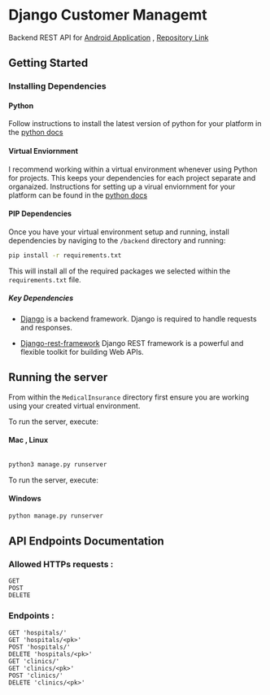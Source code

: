 # Django Customer Managemt 

Backend REST API for [Android Application](https://github.com/ImAliMoussa/MedicalCenterAndroid)  , [Repository Link](https://github.com/ImAliMoussa/MedicalCenterAndroid) 

## Getting Started  
### Installing Dependencies  
#### Python   
Follow instructions to install the latest version of python for your platform in the [python docs](https://docs.python.org/3/using/unix.html#getting-and-installing-the-latest-version-of-python)

#### Virtual Enviornment  
I recommend working within a virtual environment whenever using Python for projects. This keeps your dependencies for each project separate and organaized. Instructions for setting up a virual enviornment for your platform can be found in the [python docs](https://packaging.python.org/guides/installing-using-pip-and-virtual-environments/)

#### PIP Dependencies  
Once you have your virtual environment setup and running, install dependencies by naviging to the `/backend` directory and running:

```bash
pip install -r requirements.txt
```

This will install all of the required packages we selected within the `requirements.txt` file.

##### Key Dependencies  
- [Django](https://www.djangoproject.com/)  is a backend framework. Django is required to handle requests and responses.

- [Django-rest-framework](https://www.django-rest-framework.org/) Django REST framework is a powerful and flexible toolkit for building Web APIs.


## Running the server  
From within the `MedicalInsurance` directory first ensure you are working using your created virtual environment.

To run the server, execute:
#### Mac , Linux

```bash

python3 manage.py runserver
```

To run the server, execute:
#### Windows

```bash
python manage.py runserver
```



## API Endpoints Documentation

### Allowed HTTPs requests :
```   
GET
POST       
DELETE   
```
### Endpoints :
```
GET 'hospitals/'
GET 'hospitals/<pk>'
POST 'hospitals/'
DELETE 'hospitals/<pk>'
GET 'clinics/'
GET 'clinics/<pk>'
POST 'clinics/'
DELETE 'clinics/<pk>'
```
